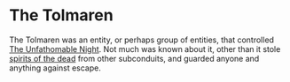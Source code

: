 # The Tolmaren

The Tolmaren was an entity, or perhaps group of entities, that controlled [The Unfathomable Night](../../system/subconduits/unfathomable-night.md). Not much was known about it, other than it stole [spirits of the dead](../spirits/dead.md) from other subconduits, and guarded anyone and anything against escape.